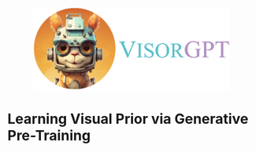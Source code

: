 <div align=center>
<img src="visorgpt_title.png" width="400">
</div>

# Learning Visual Prior via Generative Pre-Training

